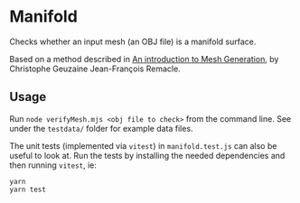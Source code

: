 # Manifold

Checks whether an input mesh (an OBJ file) is a manifold surface.

Based on a method described in [An introduction to Mesh Generation](https://perso.uclouvain.be/vincent.legat/documents/meca2170/meshGenerationBook.pdf), by Christophe Geuzaine Jean-François Remacle.

## Usage

Run `node verifyMesh.mjs <obj file to check>` from the command line. See under the `testdata/` folder for example data files.

The unit tests (implemented via `vitest`) in `manifold.test.js` can also be useful to look at. Run the tests by installing the needed dependencies and then running `vitest`, ie:

```
yarn
yarn test
```
